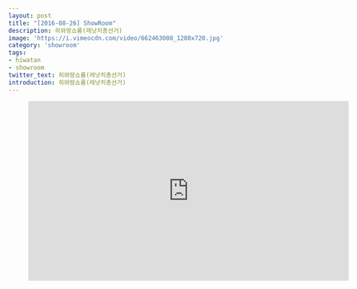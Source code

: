 ```yaml
---
layout: post
title: "[2016-08-26] ShowRoom"
description: 히와땅쇼룸(레낫치총선거)
image: 'https://i.vimeocdn.com/video/662463008_1280x720.jpg'
category: 'showroom'
tags:
- hiwatan
- showroom
twitter_text: 히와땅쇼룸(레낫치총선거)
introduction: 히와땅쇼룸(레낫치총선거)
---
```

<figure class="video_container">
<iframe src="https://player.vimeo.com/video/239480776" width="640" height="360" frameborder="0" webkitallowfullscreen mozallowfullscreen allowfullscreen></iframe>
</figure>
